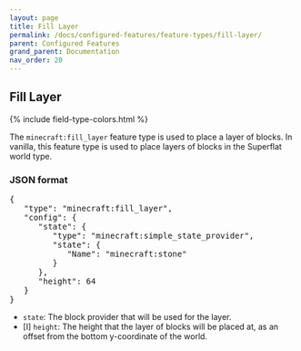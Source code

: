 ```yaml
---
layout: page
title: Fill Layer
permalink: /docs/configured-features/feature-types/fill-layer/
parent: Configured Features
grand_parent: Documentation
nav_order: 20
---
```


## Fill Layer

<head>
    {% include field-type-colors.html %}
</head>

The `minecraft:fill_layer` feature type is used to place a layer of blocks. In vanilla, this feature type is used to place layers of blocks in the Superflat world type.

### JSON format

<pre>
{
   "type": "minecraft:fill_layer",
   "config": {
      "state": {
         "type": "minecraft:simple_state_provider",
         "state": {
            "Name": "minecraft:stone"
         }
      },
      "height": 64
   }
}
</pre>

* `state`: The block provider that will be used for the layer.
* ‌<bl>[I]</bl> `height`: The height that the layer of blocks will be placed at, as an offset from the bottom y-coordinate of the world.